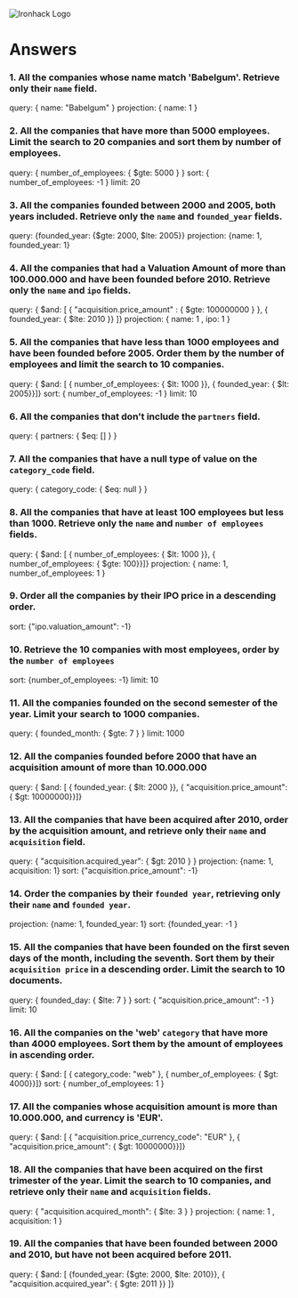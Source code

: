 ![Ironhack Logo](https://i.imgur.com/1QgrNNw.png)

# Answers

### 1. All the companies whose name match 'Babelgum'. Retrieve only their `name` field.

query: { name: "Babelgum" }
projection: { name: 1 }

### 2. All the companies that have more than 5000 employees. Limit the search to 20 companies and sort them by **number of employees**.

query: { number_of_employees: { $gte: 5000 }  }
sort: { number_of_employees: -1 }
limit: 20

### 3. All the companies founded between 2000 and 2005, both years included. Retrieve only the `name` and `founded_year` fields.

query: {founded_year: {$gte: 2000, $lte: 2005}}
projection: {name: 1, founded_year: 1}

### 4. All the companies that had a Valuation Amount of more than 100.000.000 and have been founded before 2010. Retrieve only the `name` and `ipo` fields.

query: { $and: [ { "acquisition.price_amount" : { $gte: 100000000 } }, { founded_year: { $lte: 2010 }} ]}
projection: { name: 1 , ipo: 1 }


### 5. All the companies that have less than 1000 employees and have been founded before 2005. Order them by the number of employees and limit the search to 10 companies.

query: { $and: [ { number_of_employees: { $lt: 1000 }}, { founded_year: { $lt: 2005}}]}
sort: { number_of_employees: -1 }
limit: 10

### 6. All the companies that don't include the `partners` field.

query: { partners: { $eq: [] } }

### 7. All the companies that have a null type of value on the `category_code` field.

query: { category_code: { $eq: null } }

### 8. All the companies that have at least 100 employees but less than 1000. Retrieve only the `name` and `number of employees` fields.

query: { $and: [ { number_of_employees: { $lt: 1000 }}, { number_of_employees: { $gte: 100}}]}
projection: { name: 1, number_of_employees: 1 }

### 9. Order all the companies by their IPO price in a descending order.

sort: {"ipo.valuation_amount": -1}

### 10. Retrieve the 10 companies with most employees, order by the `number of employees`

sort: {number_of_employees: -1}
limit: 10

### 11. All the companies founded on the second semester of the year. Limit your search to 1000 companies.

query: { founded_month: { $gte: 7 }  }
limit: 1000

### 12. All the companies founded before 2000 that have an acquisition amount of more than 10.000.000

query: { $and: [ { founded_year: { $lt: 2000 }}, { "acquisition.price_amount": { $gt: 10000000}}]}

### 13. All the companies that have been acquired after 2010, order by the acquisition amount, and retrieve only their `name` and `acquisition` field.

query: { "acquisition.acquired_year": { $gt: 2010 } }
projection: {name: 1, acquisition: 1}
sort: {"acquisition.price_amount": -1}

### 14. Order the companies by their `founded year`, retrieving only their `name` and `founded year`.

projection: {name: 1, founded_year: 1}
sort: {founded_year: -1 }

### 15. All the companies that have been founded on the first seven days of the month, including the seventh. Sort them by their `acquisition price` in a descending order. Limit the search to 10 documents.

query: { founded_day: { $lte: 7 } }
sort: { "acquisition.price_amount": -1 }
limit: 10

### 16. All the companies on the 'web' `category` that have more than 4000 employees. Sort them by the amount of employees in ascending order.

query: { $and: [ { category_code: "web" }, { number_of_employees: { $gt: 4000}}]}
sort: { number_of_employees: 1 }

### 17. All the companies whose acquisition amount is more than 10.000.000, and currency is 'EUR'.

query: { $and: [ { "acquisition.price_currency_code": "EUR" }, { "acquisition.price_amount": { $gt: 10000000}}]}

### 18. All the companies that have been acquired on the first trimester of the year. Limit the search to 10 companies, and retrieve only their `name` and `acquisition` fields.

query: { "acquisition.acquired_month": { $lte: 3 } }
projection: { name: 1 , acquisition: 1 }

### 19. All the companies that have been founded between 2000 and 2010, but have not been acquired before 2011.

query: { $and: [ {founded_year: {$gte: 2000, $lte: 2010}}, { "acquisition.acquired_year": { $gte: 2011 }} ]}
